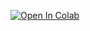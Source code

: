 [![Open In Colab](https://colab.research.google.com/assets/colab-badge.svg)](https://colab.research.google.com/github/Navenkumar-Balasubramaniam/00-General/blob/main/01%20Python%20API%20project/01_todolist.ipynb)
